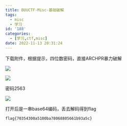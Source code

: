 ```yaml
---
title: BUUCTF-Misc-基础破解
tags:
  - misc
  - 学习
id: '188'
categories:
  - [学习,ctf,misc]
date: 2022-11-13 20:31:24
---
```


下载附件，根据提示，四位数密码，直接ARCHPR暴力破解

![](https://pic.niaoluo.top/%E7%BD%91%E7%AB%99%E8%B0%83%E7%94%A8/misc%E9%9C%80%E8%A6%81/BUUCTF-Misc-%E5%9F%BA%E7%A1%80%E7%A0%B4%E8%A7%A3/image-12.png)

![](https://pic.niaoluo.top/%E7%BD%91%E7%AB%99%E8%B0%83%E7%94%A8/misc%E9%9C%80%E8%A6%81/BUUCTF-Misc-%E5%9F%BA%E7%A1%80%E7%A0%B4%E8%A7%A3/image-13.png)

密码2563

![](https://pic.niaoluo.top/%E7%BD%91%E7%AB%99%E8%B0%83%E7%94%A8/misc%E9%9C%80%E8%A6%81/BUUCTF-Misc-%E5%9F%BA%E7%A1%80%E7%A0%B4%E8%A7%A3/image-14-1024x571.png)

打开后是一串base64编码，丢去解码得到flag

```
flag{70354300a5100ba78068805661b93a5c}
```